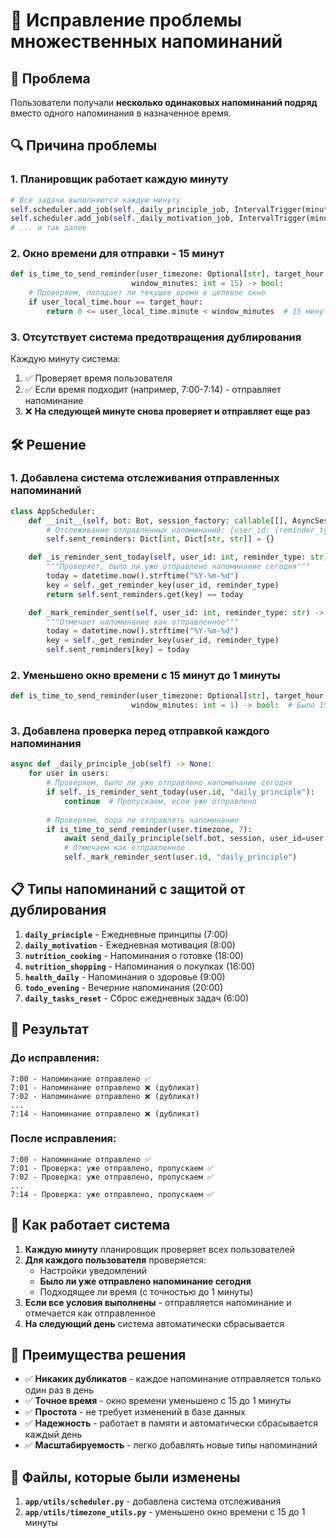 # 🔧 Исправление проблемы множественных напоминаний

## 🚨 Проблема

Пользователи получали **несколько одинаковых напоминаний подряд** вместо одного напоминания в назначенное время.

## 🔍 Причина проблемы

### 1. **Планировщик работает каждую минуту**
```python
# Все задачи выполняются каждую минуту
self.scheduler.add_job(self._daily_principle_job, IntervalTrigger(minutes=1))
self.scheduler.add_job(self._daily_motivation_job, IntervalTrigger(minutes=1))
# ... и так далее
```

### 2. **Окно времени для отправки - 15 минут**
```python
def is_time_to_send_reminder(user_timezone: Optional[str], target_hour: int, 
                           window_minutes: int = 15) -> bool:
    # Проверяем, попадает ли текущее время в целевое окно
    if user_local_time.hour == target_hour:
        return 0 <= user_local_time.minute < window_minutes  # 15 минут!
```

### 3. **Отсутствует система предотвращения дублирования**

Каждую минуту система:
1. ✅ Проверяет время пользователя
2. ✅ Если время подходит (например, 7:00-7:14) - отправляет напоминание
3. ❌ **На следующей минуте снова проверяет и отправляет еще раз**

## 🛠️ Решение

### 1. **Добавлена система отслеживания отправленных напоминаний**

```python
class AppScheduler:
    def __init__(self, bot: Bot, session_factory: callable[[], AsyncSession]):
        # Отслеживание отправленных напоминаний: {user_id: {reminder_type: last_sent_date}}
        self.sent_reminders: Dict[int, Dict[str, str]] = {}

    def _is_reminder_sent_today(self, user_id: int, reminder_type: str) -> bool:
        """Проверяет, было ли уже отправлено напоминание сегодня"""
        today = datetime.now().strftime("%Y-%m-%d")
        key = self._get_reminder_key(user_id, reminder_type)
        return self.sent_reminders.get(key) == today

    def _mark_reminder_sent(self, user_id: int, reminder_type: str) -> None:
        """Отмечает напоминание как отправленное"""
        today = datetime.now().strftime("%Y-%m-%d")
        key = self._get_reminder_key(user_id, reminder_type)
        self.sent_reminders[key] = today
```

### 2. **Уменьшено окно времени с 15 минут до 1 минуты**

```python
def is_time_to_send_reminder(user_timezone: Optional[str], target_hour: int, 
                           window_minutes: int = 1) -> bool:  # Было 15, стало 1
```

### 3. **Добавлена проверка перед отправкой каждого напоминания**

```python
async def _daily_principle_job(self) -> None:
    for user in users:
        # Проверяем, было ли уже отправлено напоминание сегодня
        if self._is_reminder_sent_today(user.id, "daily_principle"):
            continue  # Пропускаем, если уже отправлено
        
        # Проверяем, пора ли отправлять напоминание
        if is_time_to_send_reminder(user.timezone, 7):
            await send_daily_principle(self.bot, session, user_id=user.id)
            # Отмечаем как отправленное
            self._mark_reminder_sent(user.id, "daily_principle")
```

## 📋 Типы напоминаний с защитой от дублирования

1. **`daily_principle`** - Ежедневные принципы (7:00)
2. **`daily_motivation`** - Ежедневная мотивация (8:00)
3. **`nutrition_cooking`** - Напоминания о готовке (18:00)
4. **`nutrition_shopping`** - Напоминания о покупках (16:00)
5. **`health_daily`** - Напоминания о здоровье (9:00)
6. **`todo_evening`** - Вечерние напоминания (20:00)
7. **`daily_tasks_reset`** - Сброс ежедневных задач (6:00)

## 🎯 Результат

### До исправления:
```
7:00 - Напоминание отправлено ✅
7:01 - Напоминание отправлено ❌ (дубликат)
7:02 - Напоминание отправлено ❌ (дубликат)
...
7:14 - Напоминание отправлено ❌ (дубликат)
```

### После исправления:
```
7:00 - Напоминание отправлено ✅
7:01 - Проверка: уже отправлено, пропускаем ✅
7:02 - Проверка: уже отправлено, пропускаем ✅
...
7:14 - Проверка: уже отправлено, пропускаем ✅
```

## 🔄 Как работает система

1. **Каждую минуту** планировщик проверяет всех пользователей
2. **Для каждого пользователя** проверяется:
   - Настройки уведомлений
   - **Было ли уже отправлено напоминание сегодня**
   - Подходящее ли время (с точностью до 1 минуты)
3. **Если все условия выполнены** - отправляется напоминание и отмечается как отправленное
4. **На следующий день** система автоматически сбрасывается

## 🚀 Преимущества решения

- ✅ **Никаких дубликатов** - каждое напоминание отправляется только один раз в день
- ✅ **Точное время** - окно времени уменьшено с 15 до 1 минуты
- ✅ **Простота** - не требует изменений в базе данных
- ✅ **Надежность** - работает в памяти и автоматически сбрасывается каждый день
- ✅ **Масштабируемость** - легко добавлять новые типы напоминаний

## 📝 Файлы, которые были изменены

1. **`app/utils/scheduler.py`** - добавлена система отслеживания
2. **`app/utils/timezone_utils.py`** - уменьшено окно времени с 15 до 1 минуты
